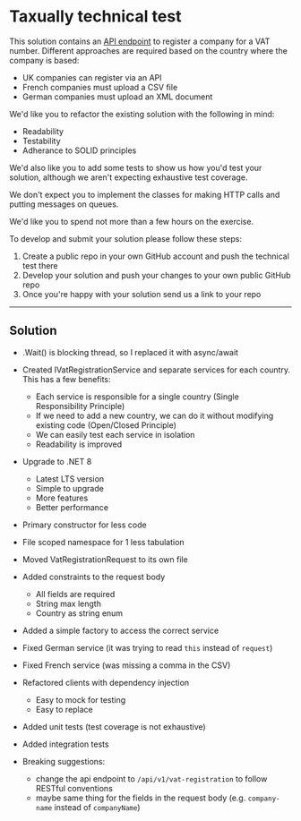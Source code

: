 # Taxually technical test

This solution contains an [API endpoint](https://github.com/Taxually/developer-test/blob/main/Taxually.TechnicalTest/Taxually.TechnicalTest/Controllers/VatRegistrationController.cs) to register a company for a VAT number. Different approaches are required based on the country where the company is based:

- UK companies can register via an API
- French companies must upload a CSV file
- German companies must upload an XML document

We'd like you to refactor the existing solution with the following in mind:

- Readability
- Testability
- Adherance to SOLID principles

We'd also like you to add some tests to show us how you'd test your solution, although we aren't expecting exhaustive test coverage.

We don't expect you to implement the classes for making HTTP calls and putting messages on queues.

We'd like you to spend not more than a few hours on the exercise.

To develop and submit your solution please follow these steps:

1. Create a public repo in your own GitHub account and push the technical test there
2. Develop your solution and push your changes to your own public GitHub repo
3. Once you're happy with your solution send us a link to your repo

---

## Solution

- .Wait() is blocking thread, so I replaced it with async/await
- Created IVatRegistrationService and separate services for each country. This has a few benefits:
  - Each service is responsible for a single country (Single Responsibility Principle)
  - If we need to add a new country, we can do it without modifying existing code (Open/Closed Principle)
  - We can easily test each service in isolation
  - Readability is improved
- Upgrade to .NET 8
  - Latest LTS version
  - Simple to upgrade
  - More features
  - Better performance
- Primary constructor for less code
- File scoped namespace for 1 less tabulation
- Moved VatRegistrationRequest to its own file
- Added constraints to the request body
  - All fields are required
  - String max length
  - Country as string enum
- Added a simple factory to access the correct service
- Fixed German service (it was trying to read `this` instead of `request`)
- Fixed French service (was missing a comma in the CSV)
- Refactored clients with dependency injection
  - Easy to mock for testing
  - Easy to replace
- Added unit tests (test coverage is not exhaustive)
- Added integration tests

- Breaking suggestions:
  - change the api endpoint to `/api/v1/vat-registration` to follow RESTful conventions
  - maybe same thing for the fields in the request body (e.g. `company-name` instead of `companyName`)